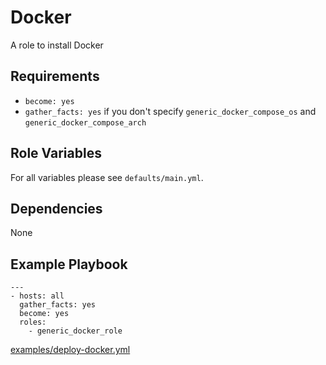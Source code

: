 Docker
=========

A role to install Docker

Requirements
------------

- `become: yes`
- `gather_facts: yes` if you don't specify `generic_docker_compose_os` and `generic_docker_compose_arch`

Role Variables
--------------

For all variables please see `defaults/main.yml`.


Dependencies
------------

None

Example Playbook
----------------

    ---
    - hosts: all
      gather_facts: yes
      become: yes
      roles:
        - generic_docker_role

[examples/deploy-docker.yml](examples/deploy-docker.yml)